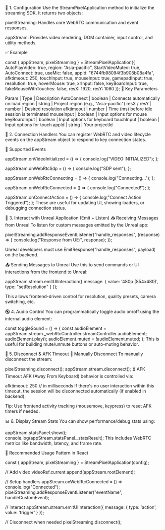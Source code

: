 📐 1. Configuration
Use the StreamPixelApplication method to initialize the streaming SDK. It returns two objects:

pixelStreaming: Handles core WebRTC communication and event responses.

appStream: Provides video rendering, DOM container, input control, and utility methods.

✅ Example

const { appStream, pixelStreaming } = StreamPixelApplication({
  AutoPlayVideo: true,
  region: "Asia-pacific",
  StartVideoMuted: true,
  AutoConnect: true,
  useMic: false,
  appId: "6744fb98094f3b905b08a4fa",
  afktimeout: 250,
  touchInput: true,
  mouseInput: true,
  gamepadInput: true,
  resolution: true,
  hoverMouse: true,
  xrInput: false,
  keyBoardInput: true,
  fakeMouseWithTouches: false,
  resX: 1920,
  resY: 1080
});
🔄 Key Parameters


Param | Type | Description
AutoConnect | boolean | Connects automatically on load
region | string | Project region (e.g., "Asia-pacific")
resX / resY | number | Desired resolution
afktimeout | number | Time (ms) before idle session is terminated
mouseInput | boolean | Input options for mouse
keyBoardInput | boolean | Input options for keyboard
touchInput | boolean | Input options for touch
appId | string | Your projectId

🧩 2. Connection Handlers
You can register WebRTC and video lifecycle events on the appStream object to respond to key connection states.

🔌 Supported Events

appStream.onVideoInitialized = () => {
  console.log("VIDEO INITIALIZED");
};

appStream.onWebRtcSdp = () => {
  console.log("SDP sent");
};

appStream.onWebRtcConnecting = () => {
  console.log("Connecting...");
};

appStream.onWebRtcConnected = () => {
  console.log("Connected!");
};

appStream.onConnectAction = () => {
  console.log("Connect Action Triggered");
};
These are useful for updating UI, showing loaders, or debugging connection status.

🧠 3. Interact with Unreal Application (Emit + Listen)
📥 Receiving Messages from Unreal
To listen for custom messages emitted by the Unreal app:


pixelStreaming.addResponseEventListener("handle_responses", (response) => {
  console.log("Response from UE:", response);
});

Unreal developers must use EmitResponse("handle_responses", payload) on the backend.

📤 Sending Messages to Unreal
Use this to send commands or UI interactions from the frontend to Unreal:


appStream.stream.emitUIInteraction({
  message: { value: '480p (854x480)', type: "setResolution" }
});

This allows frontend-driven control for resolution, quality presets, camera switching, etc.

🔇 4. Audio Control
You can programmatically toggle audio on/off using the internal audio element:


const toggleSound = () => {
  const audioElement = appStream.stream._webRtcController.streamController.audioElement;
  audioElement.play();
  audioElement.muted = !audioElement.muted;
};
This is useful for building mute/unmute buttons or auto-muting behavior.

🧼 5. Disconnect & AFK Timeout
🔌 Manually Disconnect
To manually disconnect the stream:


pixelStreaming.disconnect();
appStream.stream.disconnect();
⏳ AFK Timeout
AFK (Away From Keyboard) behavior is controlled via:

afktimeout: 250 // in milliseconds
If there's no user interaction within this timeout, the session will be disconnected automatically (if enabled in backend).

Tip: Use frontend activity tracking (mousemove, keypress) to reset AFK timers if needed.

📊 6. Display Stream Stats
You can show performance/debug stats using:

appStream.statsPanel.show();
console.log(appStream.statsPanel._statsResult);
This includes WebRTC metrics like bandwidth, latency, and frame rate.

🧩 Recommended Usage Pattern in React

const { appStream, pixelStreaming } = StreamPixelApplication(config);

// Add video
videoRef.current.append(appStream.rootElement);

// Setup handlers
appStream.onWebRtcConnected = () => console.log("Connected");
pixelStreaming.addResponseEventListener("eventName", handleCustomEvent);

// Interact
appStream.stream.emitUIInteraction({ message: { type: 'action', value: 'trigger' } });

// Disconnect when needed
pixelStreaming.disconnect();


